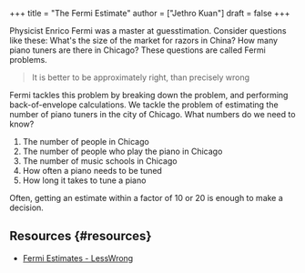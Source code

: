 +++
title = "The Fermi Estimate"
author = ["Jethro Kuan"]
draft = false
+++

Physicist Enrico Fermi was a master at guesstimation. Consider questions like
these: What's the size of the market for razors in China? How many piano tuners
are there in Chicago? These questions are called Fermi problems.

> It is better to be approximately right, than precisely wrong

Fermi tackles this problem by breaking down the problem, and performing
back-of-envelope calculations. We tackle the problem of estimating the number of
piano tuners in the city of Chicago. What numbers do we need to know?

1.  The number of people in Chicago
2.  The number of people who play the piano in Chicago
3.  The number of music schools in Chicago
4.  How often a piano needs to be tuned
5.  How long it takes to tune a piano

Often, getting an estimate within a factor of 10 or 20 is enough to make a
decision.


## Resources {#resources}

-   [Fermi Estimates - LessWrong](https://www.lesswrong.com/posts/PsEppdvgRisz5xAHG/fermi-estimates)